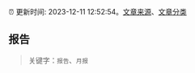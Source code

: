 :alarm_clock: 更新时间: 2023-12-11 12:52:54。[文章来源](/README.md)、[文章分类](/TAGS.md)

## 报告


> 关键字：`报告`、`月报`



